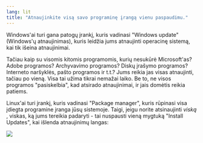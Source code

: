 ```yaml
---
lang: lit
title: "Atnaujinkite visą savo programinę įrangą vienu paspaudimu."
---
```


Windows'ai turi gana patogų įrankį, kuris vadinasi "Windows update" (Windows'ų atnaujinimas), kuris leidžia jums atnaujinti operacinę sistemą, kai tik išeina atnaujinimai.


Tačiau kaip su visomis kitomis programomis, kurių nesukūrė Microsoft'as? Adobe programos? Archyvavimo programos? Diskų įrašymo programos? Interneto naršyklės, pašto programos ir t.t.? Jums reikia jas visas atnaujinti, tačiau po vieną. Visa tai užima tikrai nemažai laiko. Be to, ne visos programos "pasiskelbia", kad atsirado atnaujinimai, ir jais domėtis reikia patiems.

Linux'ai turi įrankį, kuris vadinasi "Package manager", kuris rūpinasi visa įdiegta programine įranga jūsų sistemoje. Taigi, jeigu norite atsinaujinti <i> viską </i>, viskas, ką jums tereikia padaryti - tai nuspausti vieną mygtuką "Install Updates", kai išlenda atnaujinimų langas:

<img src="Images/global_update.png" />




